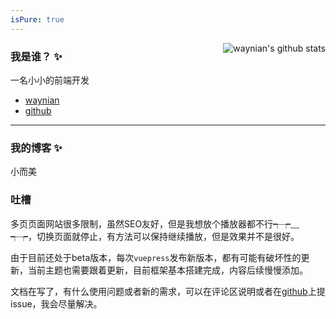 ```yaml
---
isPure: true
---
```


<img align="right" src="https://github-readme-stats.vercel.app/api?username=waynian&show_icons=true&icon_color=0366d6&bg_color=ffffff&hide_title=true&hide=contribs&include_all_commits=true" alt="waynian's github stats"/>

###  我是谁？ ✨
一名小小的前端开发
- [waynian](https://www.waynian.com)
- [github](https://github.com/WayNian)

---
### 我的博客 ✨
小而美
### 吐槽
多页页面网站很多限制，虽然SEO友好，但是我想放个播放器都不行┭┮﹏┭┮，切换页面就停止，有方法可以保持继续播放，但是效果并不是很好。

由于目前还处于beta版本，每次`vuepress`发布新版本，都有可能有破坏性的更新，当前主题也需要跟着更新，目前框架基本搭建完成，内容后续慢慢添加。

文档在写了，有什么使用问题或者新的需求，可以在评论区说明或者在[github](https://github.com/WayNian/vuepress-theme-way/issues)上提issue，我会尽量解决。

